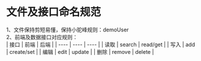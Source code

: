 # 文件及接口命名规范
1、文件保持剪短易懂，保持小驼峰规则：demoUser \
2、前端及数据接口对应规则：\
  |  接口  |  前端  |  后端  |
  |  ----  |  ----  |  ----  |
  |  读取  |  search  |  read/get  |
  |  写入  |  add  |  create/set  |
  |  编辑  |  edit  |  update  |
  |  删除  |  remove  |  delete  |
